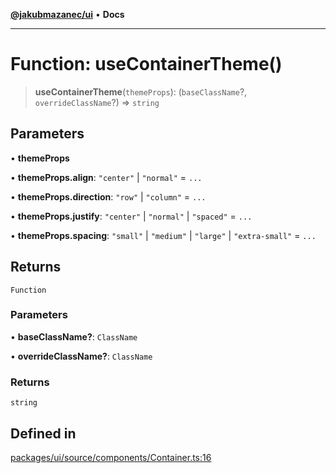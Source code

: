 [**@jakubmazanec/ui**](../README.md) • **Docs**

---

# Function: useContainerTheme()

> **useContainerTheme**(`themeProps`): (`baseClassName`?, `overrideClassName`?) => `string`

## Parameters

• **themeProps**

• **themeProps.align**: `"center"` \| `"normal"` = `...`

• **themeProps.direction**: `"row"` \| `"column"` = `...`

• **themeProps.justify**: `"center"` \| `"normal"` \| `"spaced"` = `...`

• **themeProps.spacing**: `"small"` \| `"medium"` \| `"large"` \| `"extra-small"` = `...`

## Returns

`Function`

### Parameters

• **baseClassName?**: `ClassName`

• **overrideClassName?**: `ClassName`

### Returns

`string`

## Defined in

[packages/ui/source/components/Container.ts:16](https://github.com/jakubmazanec/tools/blob/863f04cbbb9368fd023f0309084819aa9247d808/packages/ui/source/components/Container.ts#L16)
